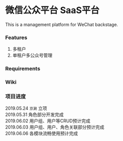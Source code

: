 # 微信公众平台 SaaS平台

This is a management platform for WeChat backstage.

### Features
1. 多租户
2. 单租户多公众号管理

### Requirements

### Wiki

### 项目进度

2019.05.24 `京涮` 立项  
2019.05.31 角色部分开发完成  
2019.06.02 用户组、用户等CRUD预计完成  
2019.06.03 用户组、用户、角色关联部分预计完成  
2019.06.06 各模块流畅使用预计完成  